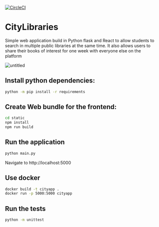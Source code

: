 [![CircleCI](https://circleci.com/gh/veken1199/CityLibraries.svg?style=svg)](https://circleci.com/gh/veken1199/CityLibraries)

# CityLibraries
Simple web application build in Python flask and React to allow students to search in multiple
public libraries at the same time. It also allows users to share their books of interest for one week
with everyone else on the platform

![untitled](https://user-images.githubusercontent.com/15069757/52685848-4338e200-2f19-11e9-951f-a7d7db797109.gif)


## Install python dependencies:
```sh
python -m pip install -r requirements
```

## Create Web bundle for the frontend:
```sh
cd static
npm install
npm run build
```
## Run the application
```sh
python main.py
```
Navigate to http://localhost:5000

## Use docker
```sh
docker build -t cityapp .
docker run -p 5000:5000 cityapp
```

## Run the tests
```sh
python -m unittest
```

